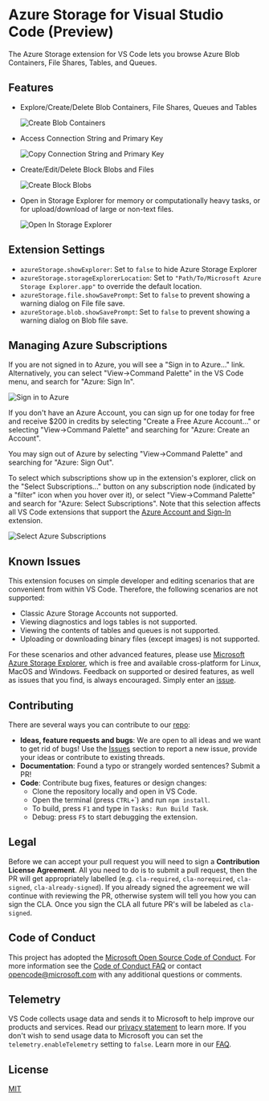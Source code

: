 # Azure Storage for Visual Studio Code (Preview)

The Azure Storage extension for VS Code lets you browse Azure Blob Containers, File Shares, Tables, and Queues.

## Features

* Explore/Create/Delete Blob Containers, File Shares, Queues and Tables

  ![Create Blob Containers](resources/createBlobContainerScreenshot.png)

* Access Connection String and Primary Key

   ![Copy Connection String and Primary Key](resources/storageActionsScreenshot.png)

* Create/Edit/Delete Block Blobs and Files

   ![Create Block Blobs](resources/blobContainerActionsScreenshot.png)

* Open in Storage Explorer for memory or computationally heavy tasks, or for upload/download of large or non-text files.

   ![Open In Storage Explorer](resources/openBlobContainerScreenshot.png)

## Extension Settings

* `azureStorage.showExplorer`: Set to `false` to hide Azure Storage Explorer
* `azureStorage.storageExplorerLocation`: Set to `"Path/To/Microsoft Azure Storage Explorer.app"` to override the default location.
* `azureStorage.file.showSavePrompt`: Set to `false` to prevent showing a warning dialog on File file save.
* `azureStorage.blob.showSavePrompt`: Set to `false` to prevent showing a warning dialog on Blob file save.

## Managing Azure Subscriptions

If you are not signed in to Azure, you will see a "Sign in to Azure..." link. Alternatively, you can select "View->Command Palette" in the VS Code menu, and search for "Azure: Sign In".

![Sign in to Azure](resources/SignIn.gif)

If you don't have an Azure Account, you can sign up for one today for free and receive $200 in credits by selecting "Create a Free Azure Account..." or selecting "View->Command Palette" and searching for "Azure: Create an Account".

You may sign out of Azure by selecting "View->Command Palette" and searching for "Azure: Sign Out".

To select which subscriptions show up in the extension's explorer, click on the "Select Subscriptions..." button on any subscription node (indicated by a "filter" icon when you hover over it), or select "View->Command Palette" and search for "Azure: Select Subscriptions". Note that this selection affects all VS Code extensions that support the [Azure Account and Sign-In](https://github.com/Microsoft/vscode-azure-account) extension.

![Select Azure Subscriptions](resources/SelectSubscriptions.gif)

## Known Issues

This extension focuses on simple developer and editing scenarios that are convenient from within VS Code.  Therefore, the following scenarios are not supported:

* Classic Azure Storage Accounts not supported.
* Viewing diagnostics and logs tables is not supported.
* Viewing the contents of tables and queues is not supported.
* Uploading or downloading binary files (except images) is not supported.

For these scenarios and other advanced features, please use [Microsoft Azure Storage Explorer](https://storageexplorer.com), which is free and available cross-platform for Linux, MacOS and Windows.
Feedback on supported or desired features, as well as issues that you find, is always encouraged. Simply enter an [issue](https://github.com/Microsoft/vscode-azurestorage/issues).

## Contributing

There are several ways you can contribute to our [repo](https://github.com/Microsoft/vscode-azurestorage):

* **Ideas, feature requests and bugs**: We are open to all ideas and we want to get rid of bugs! Use the [Issues](https://github.com/Microsoft/vscode-azurestorage/issues) section to report a new issue, provide your ideas or contribute to existing threads.
* **Documentation**: Found a typo or strangely worded sentences? Submit a PR!
* **Code**: Contribute bug fixes, features or design changes:
  * Clone the repository locally and open in VS Code.
  * Open the terminal (press `CTRL+`\`) and run `npm install`.
  * To build, press `F1` and type in `Tasks: Run Build Task`.
  * Debug: press `F5` to start debugging the extension.

## Legal

Before we can accept your pull request you will need to sign a **Contribution License Agreement**. All you need to do is to submit a pull request, then the PR will get appropriately labelled (e.g. `cla-required`, `cla-norequired`, `cla-signed`, `cla-already-signed`). If you already signed the agreement we will continue with reviewing the PR, otherwise system will tell you how you can sign the CLA. Once you sign the CLA all future PR's will be labeled as `cla-signed`.

## Code of Conduct

This project has adopted the [Microsoft Open Source Code of Conduct](https://opensource.microsoft.com/codeofconduct/). For more information see the [Code of Conduct FAQ](https://opensource.microsoft.com/codeofconduct/faq/) or contact [opencode@microsoft.com](mailto:opencode@microsoft.com) with any additional questions or comments.

## Telemetry

VS Code collects usage data and sends it to Microsoft to help improve our products and services. Read our [privacy statement](https://go.microsoft.com/fwlink/?LinkID=528096&clcid=0x409) to learn more. If you don't wish to send usage data to Microsoft you can set the `telemetry.enableTelemetry` setting to `false`. Learn more in our [FAQ](https://code.visualstudio.com/docs/supporting/faq#_how-to-disable-telemetry-reporting).

## License

[MIT](LICENSE.md)
